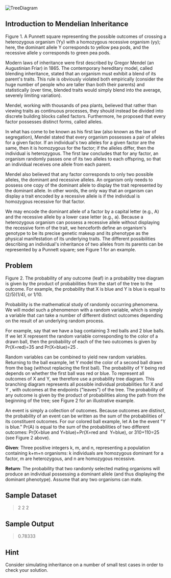 ![TreeDiagram](https://user-images.githubusercontent.com/86780096/206801870-7a18f040-3cca-4bca-a13c-8d5c6bba556c.jpg)
## Introduction to Mendelian Inheritance
Figure 1. A Punnett square representing the possible outcomes of crossing a heterozygous organism (Yy) with a homozygous recessive organism (yy); here, the dominant allele Y corresponds to yellow pea pods, and the recessive allele y corresponds to green pea pods.

Modern laws of inheritance were first described by Gregor Mendel (an Augustinian Friar) in 1865. The contemporary hereditary model, called blending inheritance, stated that an organism must exhibit a blend of its parent's traits. This rule is obviously violated both empirically (consider the huge number of people who are taller than both their parents) and statistically (over time, blended traits would simply blend into the average, severely limiting variation).

Mendel, working with thousands of pea plants, believed that rather than viewing traits as continuous processes, they should instead be divided into discrete building blocks called factors. Furthermore, he proposed that every factor possesses distinct forms, called alleles.

In what has come to be known as his first law (also known as the law of segregation), Mendel stated that every organism possesses a pair of alleles for a given factor. If an individual's two alleles for a given factor are the same, then it is homozygous for the factor; if the alleles differ, then the individual is heterozygous. The first law concludes that for any factor, an organism randomly passes one of its two alleles to each offspring, so that an individual receives one allele from each parent.

Mendel also believed that any factor corresponds to only two possible alleles, the dominant and recessive alleles. An organism only needs to possess one copy of the dominant allele to display the trait represented by the dominant allele. In other words, the only way that an organism can display a trait encoded by a recessive allele is if the individual is homozygous recessive for that factor.

We may encode the dominant allele of a factor by a capital letter (e.g., A) and the recessive allele by a lower case letter (e.g., a). Because a heterozygous organism can possess a recessive allele without displaying the recessive form of the trait, we henceforth define an organism's genotype to be its precise genetic makeup and its phenotype as the physical manifestation of its underlying traits. 
The different possibilities describing an individual's inheritance of two alleles from its parents can be represented by a Punnett square; see Figure 1 for an example.

## Problem
Figure 2. The probability of any outcome (leaf) in a probability tree diagram is given by the product of probabilities from the start of the tree to the outcome. For example, the probability that X is blue and Y is blue is equal to (2/5)(1/4), or 1/10.

Probability is the mathematical study of randomly occurring phenomena. We will model such a phenomenon with a random variable, which is simply a variable that can take a number of different distinct outcomes depending on the result of an underlying random process.

For example, say that we have a bag containing 3 red balls and 2 blue balls. If we let X
represent the random variable corresponding to the color of a drawn ball, then the probability of each of the two outcomes is given by Pr(X=red)=35 and Pr(X=blue)=25 .

Random variables can be combined to yield new random variables. Returning to the ball example, let Y
model the color of a second ball drawn from the bag (without replacing the first ball). The probability of Y being red depends on whether the first ball was red or blue. To represent all outcomes of X and Y, we therefore use a probability tree diagram. This branching diagram represents all possible individual probabilities for X and Y , with outcomes at the endpoints ("leaves") of the tree. The probability of any outcome is given by the product of probabilities along the path from the beginning of the tree; see Figure 2 for an illustrative example.

An event is simply a collection of outcomes. Because outcomes are distinct, the probability of an event can be written as the sum of the probabilities of its constituent outcomes. For our colored ball example, let A
be the event "Y is blue." Pr(A) is equal to the sum of the probabilities of two different outcomes: Pr(X=blue and Y=blue)+Pr(X=red and  Y=blue), or 310+110=25 (see Figure 2 above).

**Given**: Three positive integers k, m, and n, representing a population containing k+m+n organisms: k individuals are homozygous dominant for a factor, m are heterozygous, and n are homozygous recessive.

**Return**: The probability that two randomly selected mating organisms will produce an individual possessing a dominant allele (and thus displaying the dominant phenotype). Assume that any two organisms can mate.
## Sample Dataset

> 2 2 2

## Sample Output

> 0.78333

    
## Hint
Consider simulating inheritance on a number of small test cases in order to check your solution.
